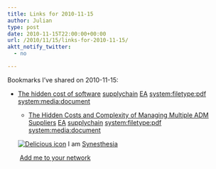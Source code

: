```yaml
---
title: Links for 2010-11-15
author: Julian
type: post
date: 2010-11-15T22:00:00+00:00
url: /2010/11/15/links-for-2010-11-15/
aktt_notify_twitter:
  - no

---
```

Bookmarks I&#8217;ve shared on 2010-11-15:

  * [The hidden cost of software][1] 
    [supplychain][2] [EA][3] [system:filetype:pdf][4] [system:media:document][5] </li> 
    
      * [The Hidden Costs and Complexity of Managing Multiple ADM Suppliers][6] 
        [EA][3] [supplychain][2] [system:filetype:pdf][4] [system:media:document][5] </li> </ul> 
        
        <p class="deliciouslink">
          <a href="http://del.icio.us/synesthesia" title="See all my bookmarks on del.icio.us"><img src="https://www.synesthesia.co.uk/images/deliciousicon.jpg" alt="Delicious icon" /></a>&nbsp;I am <a href="http://del.icio.us/synesthesia" title="See all my bookmarks on del.icio.us">Synesthesia</a>
        </p>
        
        <p class="deliciouslink">
          <a href="http://del.icio.us/network?add=synesthesia" title="Add me to your del.icio.us network"><img src="https://www.synesthesia.co.uk/images/add.gif" alt="" /></a>&nbsp;<a href="http://del.icio.us/network?add=synesthesia" title="Add me to your del.icio.us network">Add me to your network</a>
        </p>

 [1]: http://www.cdainfo.com/down/2-Mantenimiento/Hidden.pdf
 [2]: http://delicious.com/synesthesia/supplychain
 [3]: http://delicious.com/synesthesia/EA
 [4]: http://delicious.com/synesthesia/system%3Afiletype%3Apdf
 [5]: http://delicious.com/synesthesia/system%3Amedia%3Adocument
 [6]: http://www.accenture.com/NR/rdonlyres/30851EF7-ED64-46CA-9A9D-CAD3899A08C4/0/202Accenture_Application_Outsourcing_Cost_and_Complexity_of_ADM_Relationships.pdf
